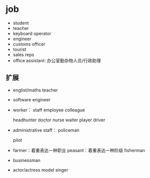 # job
* student  
* teacher  
* keyboard operator  
* engineer  
* customs officer
* tourist
* sales reps
* office assistant: 办公室勤杂物人员/行政助理



## 扩展
* englist/maths teacher  
* software engineer  

* worker： 
  staff 
  employee 
  colleague 

  headhunter 
  doctor 
  nurse 
  waiter 
  player 
  driver 

* administrative staff： 
  policeman 
  
  pilot 

* farmer：着重表达一种职业 
  peasant：着重表达一种阶级 
  fisherman 

* businessman 

* actor/actress 
   model 
   singer 


